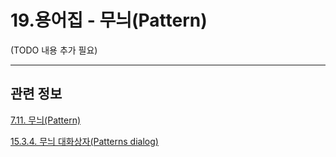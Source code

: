 # 19.용어집 - 무늬(Pattern)

(TODO 내용 추가 필요)

***

## 관련 정보

[7.11. 무늬(Pattern)](./07-11-patterns.md)

[15.3.4. 무늬 대화상자(Patterns dialog)](./15-03-04-patterns-dialog.md)